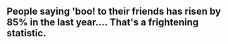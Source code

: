 ## People saying 'boo! to their friends has risen by 85% in the last year.... That's a frightening statistic.